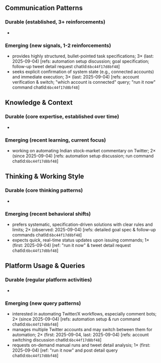 ## Communication Patterns
### Durable (established, 3+ reinforcements)
-

### Emerging (new signals, 1-2 reinforcements)
- provides highly structured, bullet-pointed task specifications; 3× (last: 2025-09-04) [refs: automation setup discussion; goal specification; follow-up tweet detail request chatId:`6bc44f17d8bf48`]
- seeks explicit confirmation of system state (e.g., connected accounts) and immediate execution; 3× (last: 2025-09-04) [refs: account verification & switch; "which account is connected" query; "run it now" command chatId:`6bc44f17d8bf48`]

## Knowledge & Context
### Durable (core expertise, established over time)
-

### Emerging (recent learning, current focus)
- working on automating Indian stock-market commentary on Twitter; 2× (since 2025-09-04) [refs: automation setup discussion; run command chatId:`6bc44f17d8bf48`]

## Thinking & Working Style
### Durable (core thinking patterns)
-

### Emerging (recent behavioral shifts)
- prefers systematic, specification-driven solutions with clear rules and limits; 2× (observed: 2025-09-04) [refs: detailed goal spec & follow-up commands chatId:`6bc44f17d8bf48`]
- expects quick, real-time status updates upon issuing commands; 1× (first: 2025-09-04) [ref: "run it now" & tweet detail request chatId:`6bc44f17d8bf48`]

## Platform Usage & Queries
### Durable (regular platform activities)
-

### Emerging (new query patterns)
- interested in automating Twitter/X workflows, especially comment bots; 2× (since 2025-09-04) [refs: automation setup & run command chatId:`6bc44f17d8bf48`]
- manages multiple Twitter accounts and may switch between them for automation; 2× (first: 2025-09-04, last: 2025-09-04) [refs: account switching discussion chatId:`6bc44f17d8bf48`]
- requests on-demand manual runs and tweet detail analysis; 1× (first: 2025-09-04) [ref: "run it now" and post detail query chatId:`6bc44f17d8bf48`]